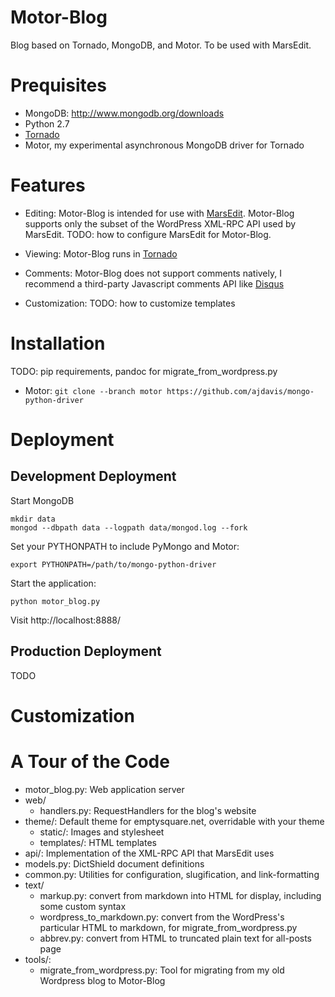 # Motor-Blog

Blog based on Tornado, MongoDB, and Motor. To be used with MarsEdit.

# Prequisites

* MongoDB: http://www.mongodb.org/downloads
* Python 2.7
* [Tornado](http://www.tornadoweb.org/)
* Motor, my experimental asynchronous MongoDB driver for Tornado

# Features

* Editing: Motor-Blog is intended for use with
  [MarsEdit](http://www.red-sweater.com/marsedit/).
  Motor-Blog supports only the subset of the WordPress XML-RPC API used by
  MarsEdit. TODO: how to configure MarsEdit for Motor-Blog.

* Viewing: Motor-Blog runs in [Tornado](http://www.tornadoweb.org/)

* Comments: Motor-Blog does not support comments natively, I recommend a
  third-party Javascript comments API like [Disqus](http://disqus.com)

* Customization: TODO: how to customize templates

# Installation

TODO: pip requirements, pandoc for migrate\_from\_wordpress.py

* Motor: ```git clone --branch motor https://github.com/ajdavis/mongo-python-driver```

# Deployment

## Development Deployment

Start MongoDB

    mkdir data
    mongod --dbpath data --logpath data/mongod.log --fork

Set your PYTHONPATH to include PyMongo and Motor:

    export PYTHONPATH=/path/to/mongo-python-driver

Start the application:

    python motor_blog.py

Visit http://localhost:8888/

## Production Deployment

TODO

# Customization

# A Tour of the Code

* motor_blog.py: Web application server
* web/
    * handlers.py: RequestHandlers for the blog's website
* theme/: Default theme for emptysquare.net, overridable with your theme
    * static/: Images and stylesheet
    * templates/: HTML templates
* api/: Implementation of the XML-RPC API that MarsEdit uses
* models.py: DictShield document definitions
* common.py: Utilities for configuration, slugification, and link-formatting
* text/
    * markup.py: convert from markdown into HTML for display, including some custom syntax
    * wordpress_to_markdown.py: convert from the WordPress's particular HTML to markdown, for migrate_from_wordpress.py
    * abbrev.py: convert from HTML to truncated plain text for all-posts page
* tools/:
    * migrate_from_wordpress.py: Tool for migrating from my old Wordpress blog to Motor-Blog